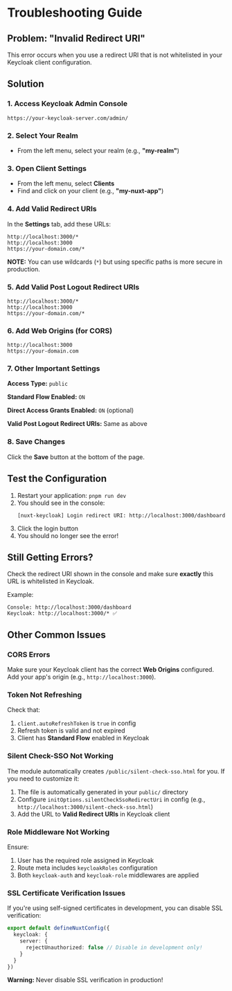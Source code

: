 # Troubleshooting Guide

## Problem: "Invalid Redirect URI"

This error occurs when you use a redirect URI that is not whitelisted in your Keycloak client configuration.

## Solution

### 1. Access Keycloak Admin Console
```
https://your-keycloak-server.com/admin/
```

### 2. Select Your Realm
- From the left menu, select your realm (e.g., **"my-realm"**)

### 3. Open Client Settings
- From the left menu, select **Clients**
- Find and click on your client (e.g., **"my-nuxt-app"**)

### 4. Add Valid Redirect URIs

In the **Settings** tab, add these URLs:

```
http://localhost:3000/*
http://localhost:3000
https://your-domain.com/*
```

**NOTE:** You can use wildcards (`*`) but using specific paths is more secure in production.

### 5. Add Valid Post Logout Redirect URIs

```
http://localhost:3000/*
http://localhost:3000
https://your-domain.com/*
```

### 6. Add Web Origins (for CORS)

```
http://localhost:3000
https://your-domain.com
```

### 7. Other Important Settings

**Access Type:** `public`

**Standard Flow Enabled:** `ON`

**Direct Access Grants Enabled:** `ON` (optional)

**Valid Post Logout Redirect URIs:** Same as above

### 8. Save Changes

Click the **Save** button at the bottom of the page.

## Test the Configuration

1. Restart your application: `pnpm run dev`
2. You should see in the console:
   ```
   [nuxt-keycloak] Login redirect URI: http://localhost:3000/dashboard
   ```
3. Click the login button
4. You should no longer see the error!

## Still Getting Errors?

Check the redirect URI shown in the console and make sure **exactly** this URL is whitelisted in Keycloak.

Example:
```
Console: http://localhost:3000/dashboard
Keycloak: http://localhost:3000/* ✅
```

## Other Common Issues

### CORS Errors

Make sure your Keycloak client has the correct **Web Origins** configured. Add your app's origin (e.g., `http://localhost:3000`).

### Token Not Refreshing

Check that:
1. `client.autoRefreshToken` is `true` in config
2. Refresh token is valid and not expired
3. Client has **Standard Flow** enabled in Keycloak

### Silent Check-SSO Not Working

The module automatically creates `/public/silent-check-sso.html` for you. If you need to customize it:

1. The file is automatically generated in your `public/` directory
2. Configure `initOptions.silentCheckSsoRedirectUri` in config (e.g., `http://localhost:3000/silent-check-sso.html`)
3. Add the URL to **Valid Redirect URIs** in Keycloak client

### Role Middleware Not Working

Ensure:
1. User has the required role assigned in Keycloak
2. Route meta includes `keycloakRoles` configuration
3. Both `keycloak-auth` and `keycloak-role` middlewares are applied

### SSL Certificate Verification Issues

If you're using self-signed certificates in development, you can disable SSL verification:

```typescript
export default defineNuxtConfig({
  keycloak: {
    server: {
      rejectUnauthorized: false // Disable in development only!
    }
  }
})
```

**Warning:** Never disable SSL verification in production!
